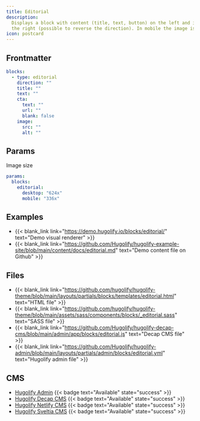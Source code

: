 ```yaml
---
title: Editorial
description:
  Displays a block with content (title, text, button) on the left and image on
  the right (possible to reverse the direction). In mobile the image is first.
icon: postcard
---
```


## Frontmatter

```yml
blocks:
  - type: editorial
    direction: ""
    title: ""
    text: ""
    cta:
      text: ""
      url: ""
      blank: false
    image:
      src: ""
      alt: ""
```

## Params

Image size

```yml
params:
  blocks:
    editorial:
      desktop: "624x"
      mobile: "336x"
```

## Examples

- {{< blank_link link="https://demo.hugolify.io/blocks/editorial/" text="Demo visual renderer" >}}
- {{< blank_link link="https://github.com/Hugolify/hugolify-example-site/blob/main/content/docs/editorial.md" text="Demo content file on Github" >}}

## Files

- {{< blank_link link="https://github.com/hugolify/hugolify-theme/blob/main/layouts/partials/blocks/templates/editorial.html" text="HTML file" >}}
- {{< blank_link link="https://github.com/hugolify/hugolify-theme/blob/main/assets/sass/components/blocks/_editorial.sass" text="SASS file" >}}
- {{< blank_link link="https://github.com/Hugolify/hugolify-decap-cms/blob/main/admin/app/blocks/editorial.js" text="Decap CMS file" >}}
- {{< blank_link link="https://github.com/Hugolify/hugolify-admin/blob/main/layouts/partials/admin/blocks/editorial.yml" text="Hugolify admin file" >}}

## CMS

- [Hugolify Admin](/docs/cms/admin/) {{< badge text="Available" state="success" >}}
- [Hugolify Decap CMS](/docs/cms/decap-cms/) {{< badge text="Available" state="success" >}}
- [Hugolify Netlify CMS](/docs/cms/netlify-cms/) {{< badge text="Available" state="success" >}}
- [Hugolify Sveltia CMS](/docs/cms/sveltia-cms/) {{< badge text="Available" state="success" >}}

